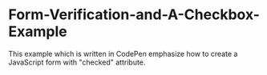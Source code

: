 # Form-Verification-and-A-Checkbox-Example
This example which is written in CodePen emphasize how to create a JavaScript form with "checked" attribute.
